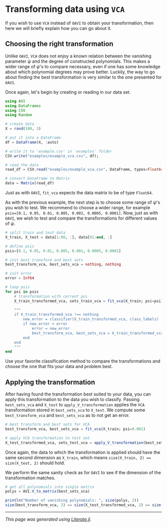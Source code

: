 # Transforming data using $\texttt{VCA}$
If you wish to use $\texttt{VCA}$ instead of $\texttt{OAVI}$ to obtain your transformation, then here we will briefly explain how you can go about it.

## Choosing the right transformation
Unlike $\texttt{OAVI}$, $\texttt{VCA}$ does not enjoy a known relation between the vanishing parameter $\psi$ and the degree of constructed polynomials. This makes a wider range of $\psi$'s to compare necessary, even if one has some knowledge about which polynomial degrees may prove better. Luckily, the way to go about finding the best transformation is very similar to the one presented for $\texttt{OAVI}$.

Once again, let's begin by creating or reading in our data set.

````julia docs_vca_transformation
using AVI
using DataFrames
using CSV
using Random

# create data
X = rand(100, 3)

# put it into a DataFrame
df = DataFrame(X, :auto)

# write it to 'example.csv' in 'examples' folder
CSV.write("examples/example_vca.csv", df);

# read the data
read_df = CSV.read("examples/example_vca.csv", DataFrame, types=Float64)

# convert DataFrame to Matrix
data = Matrix(read_df)
````

Just as with $\texttt{OAVI}$, `fit_vca` expects the data matrix to be of type `Float64`.

As with the previous example, the next step is to choose some range of $\psi$'s you wish to test. We recommend to choose a wider range, for example `psis=[0.1, 0.05, 0.01, 0.005, 0.001, 0.0005, 0.0001]`. Now, just as with $\texttt{OAVI}$, we wish to test and compare the transformations for different values of $\psi$.

````julia docs_vca_transformation
# split train and test data
X_train, X_test = data[1:90, :], data[91:end, :]

# define psis
psis=[0.1, 0.05, 0.01, 0.005, 0.001, 0.0005, 0.0001]

# init best transform and best sets
best_transform_vca, best_sets_vca = nothing, nothing

# init error
error = Inf64

# loop psis
for psi in psis
    # transformation with current psi
    X_train_transformed_vca, sets_train_vca = fit_vca(X_train; psi=psi)

    """
    if X_train_transformed_vca !== nothing
        new_error = classifier(X_train_transformed_vca, class_labels)
        if new_error < error
            error = new_error
            best_transform_vca, best_sets_vca = X_train_transformed_vca, sets_train_vca
        end
    end
    """
end
````

Use your favorite classification method to compare the transformations and choose the one that fits your data and problem best.

## Applying the transformation
After having found the transformation best suited to your data, you can apply this transformation to the data you wish to classify. Passing `best_sets_vca` and `X_test` to `apply_V_transformation` applies the $\texttt{VCA}$ transformation stored in `best_sets_vca` to `X_test`. We compute some `best_transform_vca` and `best_sets_vca` as to not get an error.

````julia docs_vca_transformation
# best transform and best sets for VCA
best_transform_vca, best_sets_vca = fit_vca(X_train; psi=0.001)

# apply VCA transformation to test set
X_test_transformed_vca, sets_test_vca = apply_V_transformation(best_sets_vca, X_test)
````

Once again, the data to which the transformation is applied should have the same second dimension as `X_train`, which means `size(X_train, 2) == size(X_test, 2)` should hold.

We perform the same sanity check as for $\texttt{OAVI}$ to see if the dimension of the transformation matches.

````julia docs_vca_transformation
# get all polynomials into single matrix
polys = AVI.V_to_matrix(best_sets_vca)

println("Number of vanishing polynomials: ", size(polys, 2))
size(best_transform_vca, 2) == size(X_test_transformed_vca, 2) == size(polys, 2)
````

---

*This page was generated using [Literate.jl](https://github.com/fredrikekre/Literate.jl).*

